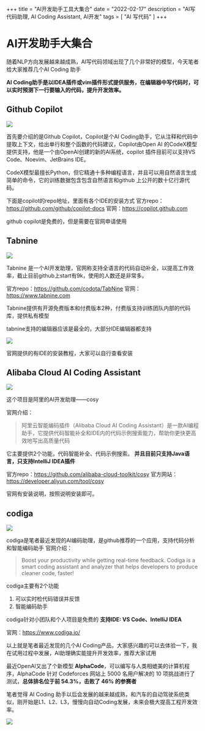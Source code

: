 
+++
title = "AI开发助手工具大集合"
date = "2022-02-17"
description = "AI写代码助理, AI Coding Assistant, AI开发"
tags = [
    "AI 写代码"
]
+++

# AI开发助手大集合
随着NLP方向发展越来越成熟，AI写代码领域出现了几个非常好的模型，今天笔者给大家推荐几个AI Coding 助手

**AI Coding助手是以IDEA插件或vim插件形式提供服务，在编辑器中写代码时，可以实时预测下一行要输入的代码，提升开发效率。**

## Github Copilot
[![](https://s2.loli.net/2022/02/17/rHGwaEe7gVYmOji.gif)](https://copilot.github.com/)

首先要介绍的是Github Copilot，Copilot是个AI Coding助手，它从注释和代码中提取上下文，给出单行和整个函数的代码建议，Copilot由Open AI 的CodeX模型提供支持，他是一个由OpenAI创建的新的AI系统，copilot 插件目前可以支持VS Code、Noevim、JetBrains IDE。

CodeX模型最擅长Python，但它精通十多种编程语言，并且可以用自然语言生成简单的命令，它的训练数据包含包含自然语言和github 上公开的数十亿行源代码。

下面是copilot的repo地址，里面有各个IDE的安装方式
官方repo：https://github.com/github/copilot-docs
官网：https://copilot.github.com

github copilot是免费的，但是需要在官网申请使用

## Tabnine
![](https://s2.loli.net/2022/02/17/xelhjDvf985nAVZ.gif)

Tabnine 是一个AI开发助理，官网称支持全语言的代码自动补全，以提高工作效率，截止目前github上start有9k，使用的人数还是非常多。

官方repo：https://github.com/codota/TabNine
官网：https://www.tabnine.com

Tabnine提供有开源免费版本和付费版本2种，付费版支持训练团队内部的代码库，提供私有模型

tabnine支持的编辑器应该是最全的，大部分IDE编辑器都支持

![](https://s2.loli.net/2022/02/16/taNIwVUfLPEqMhp.png)

官网提供的有IDE的安装教程，大家可以自行查看安装

## Alibaba Cloud AI Coding Assistant
![](https://s2.loli.net/2022/02/17/sbEWpAF4dMfK6Ut.gif)

这个项目是阿里的AI开发助理——cosy

官网介绍：
>阿里云智能编码插件（Alibaba Cloud AI Coding Assistant）是一款AI编程助手，它提供代码智能补全和IDE内的代码示例搜索能力，帮助你更快更高效地写出高质量代码

它主要提供2个功能，代码智能补全、代码示例搜索。
**并且目前只支持Java语言，只支持IntelliJ IDEA插件**

官方repo：https://github.com/alibaba-cloud-toolkit/cosy
官方网站：https://developer.aliyun.com/tool/cosy

官网有安装说明，按照说明安装即可。

## codiga
![](https://s2.loli.net/2022/02/17/YUcTZLoS1RgWKtG.gif)

codiga是笔者最近发现的AI编码助理，是github推荐的一个应用，支持代码分析和智能编码助手
官网介绍：
>Boost your productivity while getting real-time feedback. Codiga is a smart coding assistant and analyzer that helps developers to produce cleaner code, faster!

codiga主要有2个功能
1. 可以实时检代码错误并反馈
2. 智能编码助手  

codiga针对小团队和个人项目是免费的
**支持IDE: VS Code、IntelliJ IDEA**

官网：https://www.codiga.io/

以上就是笔者最近发现的几个AI Coding产品，大家感兴趣的可以去体验一下，我在试用过程中发展，AI助理确实能提升开发效率，推荐大家试用

最近OpenAI又出了个新模型 **AlphaCode**，可以编写与人类相媲美的计算机程序，AlphaCode 针对 Codeforces 网站上 5000 名用户解决的 10 项挑战进行了测试，**总体排名位于前 54.3%，击败了 46% 的参赛者**

笔者觉得 AI Coding 助手以后会发展的越来越成熟，和汽车的自动驾驶系统类似，刚开始是L1、L2、L3，慢慢向自动Coding发展，未来会极大提高工程开发效率。


![](https://s2.loli.net/2022/02/15/Io2mbwxMSgDnuUp.png)
